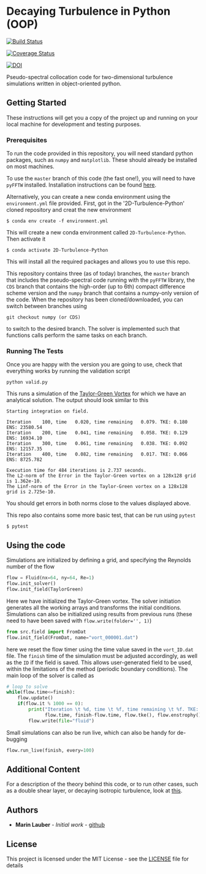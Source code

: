 # Decaying Turbulence in Python (OOP)


[![Build Status](https://travis-ci.org/marinlauber/2D-Turbulence-Python.svg?branch=master)](https://travis-ci.org/github/marinlauber/2D-Turbulence-Python)

[![Coverage Status](https://coveralls.io/repos/github/marinlauber/2D-Turbulence-Python/badge.svg?branch=master)](https://coveralls.io/github/marinlauber/2D-Turbulence-Python?branch=master)

[![DOI](https://zenodo.org/badge/215633416.svg)](https://zenodo.org/badge/latestdoi/215633416)

Pseudo-spectral collocation code for two-dimensional turbulence simulations written in object-oriented python.

## Getting Started

These instructions will get you a copy of the project up and running on your local machine for development and testing purposes.

### Prerequisites

To run the code provided in this repository, you will need standard python packages, such as `numpy` and `matplotlib`. These should already be installed on most machines.

To use the `master` branch of this code (the fast one!), you will need to have `pyFFTW` installed. Installation instructions can be found [here](https://pypi.org/project/pyFFTW/).

Alternatively, you can create a new conda environment using the `environment.yml` file provided. First, got in the '2D-Turbulence-Python' cloned repository and creat the new environment
```
$ conda env create -f environment.yml
```
This will create a new conda environment called `2D-Turbulence-Python`. Then activate it
```
$ conda activate 2D-Turbulence-Python
```
This will install all the required packages and allows you to use this repo.

This repository contains three (as of today) branches, the `master` branch that includes the pseudo-spectral code running with the `pyFFTW` library, the `CDS` branch that contains the high-order (up to 6th) compact difference scheme version and the `numpy` branch that contains a numpy-only version of the code. When the repository has been cloned/downloaded, you can switch between branches using
```
git checkout numpy (or CDS)
```
to switch to the desired branch. The solver is implemented such that functions calls perform the same tasks on each branch.

### Running The Tests

Once you are happy with the version you are going to use, check that everything works by running the validation script
```
python valid.py
```
This runs a simulation of the [Taylor-Green Vortex](https://en.wikipedia.org/wiki/Taylor%E2%80%93Green_vortex) for which we have an analytical solution. The output should look similar to this
```
Starting integration on field.

Iteration    100, time   0.020, time remaining   0.079. TKE: 0.180  ENS: 23580.54
Iteration    200, time   0.041, time remaining   0.058. TKE: 0.129  ENS: 16934.10
Iteration    300, time   0.061, time remaining   0.038. TKE: 0.092  ENS: 12157.35
Iteration    400, time   0.082, time remaining   0.017. TKE: 0.066  ENS: 8725.782

Execution time for 484 iterations is 2.737 seconds.
The L2-norm of the Error in the Taylor-Green vortex on a 128x128 grid is 1.362e-10.
The Linf-norm of the Error in the Taylor-Green vortex on a 128x128 grid is 2.725e-10.
```
You should get errors in both norms close to the values displayed above.

This repo also contains some more basic test, that can be run using `pytest`

```
$ pytest
```

## Using the code

Simulations are initialized by defining a grid, and specifying the Reynolds number of the flow
```python
flow = Fluid(nx=64, ny=64, Re=1)
flow.init_solver()
flow.init_field(TaylorGreen)
```
Here we have initialized the Taylor-Green vortex. The solver initiation generates all the working arrays and transforms the initial conditions. Simulations can also be initialized using results from previous runs (these need to have been saved with `flow.write(folder='', 1)`)
```python
from src.field import FromDat
flow.init_field(FromDat, name="vort_000001.dat")
```
here we reset the flow timer using the time value saved in the `vort_ID.dat` file. The `finish` time of the simulation must be adjusted accordingly, as well as the `ID` if the field is saved. This allows user-generated field to be used, within the limitations of the method (periodic boundary conditions). The main loop of the solver is called as
```python
# loop to solve
while(flow.time<=finish):
    flow.update()
    if(flow.it % 1000 == 0):
        print("Iteration \t %d, time \t %f, time remaining \t %f. TKE: %f, ENS: %f" %(flow.it,
              flow.time, finish-flow.time, flow.tke(), flow.enstrophy()))
        flow.write(file="fluid")
``` 
Small simulations can also be run live, which can also be handy for de-bugging
```python
flow.run_live(finish, every=100)
```

## Additional Content

For a description of the theory behind this code, or to run other cases, such as a double shear layer, or decaying isotropic turbulence, look at [this](https://marinlauber.github.io/2D-Turbulence-Python/).

<!-- <p align="center">
 <img src="shearlayer.png" width="400"> 
</p> -->

## Authors

* **Marin Lauber** - *Initial work* - [github](https://github.com/marinlauber)

## License

This project is licensed under the MIT License - see the [LICENSE](LICENSE) file for details

<!-- ## Acknowledgments

* Hat tip to anyone whose code was used
* Inspiration
* etc -->
